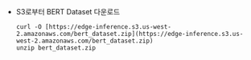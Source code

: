 - S3로부터 BERT Dataset 다운로드
    
    ```
    curl -O [https://edge-inference.s3.us-west-2.amazonaws.com/bert_dataset.zip](https://edge-inference.s3.us-west-2.amazonaws.com/bert_dataset.zip)
    unzip bert_dataset.zip
    ```
